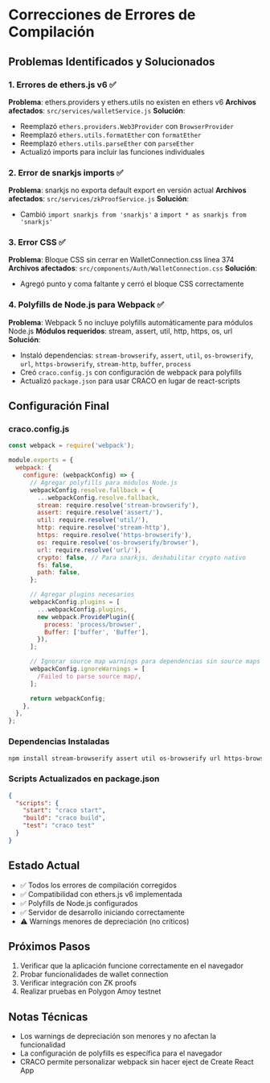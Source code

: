 # Correcciones de Errores de Compilación

## Problemas Identificados y Solucionados

### 1. Errores de ethers.js v6 ✅
**Problema**: ethers.providers y ethers.utils no existen en ethers v6
**Archivos afectados**: `src/services/walletService.js`
**Solución**:
- Reemplazó `ethers.providers.Web3Provider` con `BrowserProvider`
- Reemplazó `ethers.utils.formatEther` con `formatEther`
- Reemplazó `ethers.utils.parseEther` con `parseEther`
- Actualizó imports para incluir las funciones individuales

### 2. Error de snarkjs imports ✅
**Problema**: snarkjs no exporta default export en versión actual
**Archivos afectados**: `src/services/zkProofService.js`
**Solución**:
- Cambió `import snarkjs from 'snarkjs'` a `import * as snarkjs from 'snarkjs'`

### 3. Error CSS ✅
**Problema**: Bloque CSS sin cerrar en WalletConnection.css línea 374
**Archivos afectados**: `src/components/Auth/WalletConnection.css`
**Solución**:
- Agregó punto y coma faltante y cerró el bloque CSS correctamente

### 4. Polyfills de Node.js para Webpack ✅
**Problema**: Webpack 5 no incluye polyfills automáticamente para módulos Node.js
**Módulos requeridos**: stream, assert, util, http, https, os, url
**Solución**:
- Instaló dependencias: `stream-browserify`, `assert`, `util`, `os-browserify`, `url`, `https-browserify`, `stream-http`, `buffer`, `process`
- Creó `craco.config.js` con configuración de webpack para polyfills
- Actualizó `package.json` para usar CRACO en lugar de react-scripts

## Configuración Final

### craco.config.js
```javascript
const webpack = require('webpack');

module.exports = {
  webpack: {
    configure: (webpackConfig) => {
      // Agregar polyfills para módulos Node.js
      webpackConfig.resolve.fallback = {
        ...webpackConfig.resolve.fallback,
        stream: require.resolve('stream-browserify'),
        assert: require.resolve('assert/'),
        util: require.resolve('util/'),
        http: require.resolve('stream-http'),
        https: require.resolve('https-browserify'),
        os: require.resolve('os-browserify/browser'),
        url: require.resolve('url/'),
        crypto: false, // Para snarkjs, deshabilitar crypto nativo
        fs: false,
        path: false,
      };

      // Agregar plugins necesarios
      webpackConfig.plugins = [
        ...webpackConfig.plugins,
        new webpack.ProvidePlugin({
          process: 'process/browser',
          Buffer: ['buffer', 'Buffer'],
        }),
      ];

      // Ignorar source map warnings para dependencias sin source maps
      webpackConfig.ignoreWarnings = [
        /Failed to parse source map/,
      ];

      return webpackConfig;
    },
  },
};
```

### Dependencias Instaladas
```bash
npm install stream-browserify assert util os-browserify url https-browserify stream-http buffer process
```

### Scripts Actualizados en package.json
```json
{
  "scripts": {
    "start": "craco start",
    "build": "craco build",
    "test": "craco test"
  }
}
```

## Estado Actual
- ✅ Todos los errores de compilación corregidos
- ✅ Compatibilidad con ethers.js v6 implementada
- ✅ Polyfills de Node.js configurados
- ✅ Servidor de desarrollo iniciando correctamente
- ⚠️ Warnings menores de depreciación (no críticos)

## Próximos Pasos
1. Verificar que la aplicación funcione correctamente en el navegador
2. Probar funcionalidades de wallet connection
3. Verificar integración con ZK proofs
4. Realizar pruebas en Polygon Amoy testnet

## Notas Técnicas
- Los warnings de depreciación son menores y no afectan la funcionalidad
- La configuración de polyfills es específica para el navegador
- CRACO permite personalizar webpack sin hacer eject de Create React App